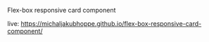 Flex-box responsive card component

live: https://michaljakubhoppe.github.io/flex-box-responsive-card-component/
